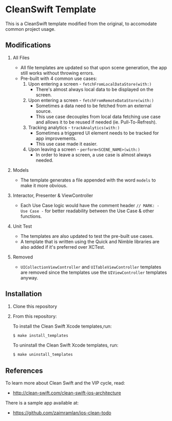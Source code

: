 # CleanSwift Template

This is a CleanSwift template modified from the original, to accomodate common project usage.

## Modifications

1. All Files
    - All file templates are updated so that upon scene generation, the app still works without throwing errors.
    - Pre-built with 4 common use cases:
      1. Upon entering a screen - `fetchFromLocalDataStore(with:)`
          - There's almost always local data to be displayed on the screen.
      1. Upon entering a screen - `fetchFromRemoteDataStore(with:)`
          - Sometimes a data need to be fetched from an external source.
          - This use case decouples from local data fetching use case and allows it to be reused if needed (ie. Pull-To-Refresh).
      1. Tracking analytics - `trackAnalytics(with:)`
          - Sometimes a triggered UI element needs to be tracked for app improvements.
          - This use case made it easier.
      1. Upon leaving a screen - `perform<SCENE_NAME>(with:)`
          - In order to leave a screen, a use case is almost always needed.

1. Models
    - The template generates a file appended with the word `models` to make it more obvious.

1. Interactor, Presenter & ViewController
    - Each Use Case logic would have the comment header `// MARK: - Use Case -` for better readability between the Use Case & other functions.

1. Unit Test
    - The templates are also updated to test the pre-built use cases.
    - A template that is written using the Quick and Nimble libraries are also added if it's preferred over XCTest.

1. Removed
    - `UICollectionViewController` and `UITableViewController` templates are removed since the templates use the `UIViewController` templates anyway.

## Installation

1. Clone this repository
1. From this repository:

    To install the Clean Swift Xcode templates,run:
    ```bash
    $ make install_templates
    ```

    To uninstall the Clean Swift Xcode templates, run:
    ```bash
    $ make uninstall_templates
    ```

## References

To learn more about Clean Swift and the VIP cycle, read:

- http://clean-swift.com/clean-swift-ios-architecture

There is a sample app available at:

- https://github.com/zaimramlan/ios-clean-todo
